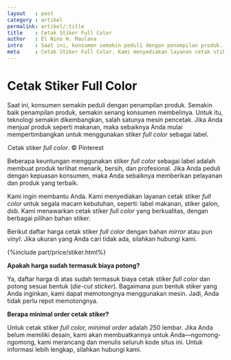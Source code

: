 ```yaml
---
layout   : post
category : artikel
permalink: artikel/:title
title    : Cetak Stiker Full Color
author   : El Nino H. Maulana
intro    : Saat ini, konsumen semakin peduli dengan penampilan produk. Semakin baik penampilan produk, semakin senang konsumen membelinya. Jadi, Anda sebaiknya memberikan pelayanan dan produk yang terbaik.
meta     : Cetak Stiker Full Color. Kami menyediakan layanan cetak stiker full color untuk segala macam kebutuhan, seperti label makanan, stiker galon, dsb., dengan berbagai pilihan bahan stiker.
---
```


# Cetak Stiker Full Color

Saat ini, konsumen semakin peduli dengan penampilan produk. Semakin baik penampilan produk, semakin senang konsumen membelinya. Untuk itu, teknologi semakin dikembangkan, salah satunya mesin pencetak. Jika Anda menjual produk seperti makanan, maka sebaiknya Anda mulai mempertimbangkan untuk menggunakan stiker *full color* sebagai label.

<img src="data:image/png;base64,R0lGODlhAQABAAD/ACwAAAAAAQABAAACADs=" data-src="https://cdn-images-1.medium.com/max/720/1*bui279sgrYUoAbsMXTeSEA.jpeg" alt="Cetak Stiker Full Color" title="Cetak Stiker Full Color"><span class="img-caption">Cetak stiker <em>full color</em>. &copy; Pinterest</span>

Beberapa keuntungan menggunakan stiker *full color* sebagai label adalah membuat produk terlihat menarik, bersih, dan profesional. Jika Anda peduli dengan kepuasan konsumen, maka Anda sebaiknya memberikan pelayanan dan produk yang terbaik.

Kami ingin membantu Anda. Kami menyediakan layanan cetak stiker *full color* untuk segala macam kebutuhan, seperti: label makanan, stiker galon, dsb. Kami menawarkan cetak stiker *full color* yang berkualitas, dengan berbagai pilihan bahan stiker.

Berikut daftar harga cetak stiker *full color* dengan bahan *mirror* atau pun *vinyl*. Jika ukuran yang Anda cari tidak ada, silahkan hubungi kami.

{%include part/price/stiker.html%}

<p class="shame-clear"><strong>Apakah harga sudah termasuk biaya potong?</strong></p>

Ya, daftar harga di atas sudah termasuk biaya cetak stiker *full color* dan potong sesuai bentuk (*die-cut sticker*). Bagaimana pun bentuk stiker yang Anda inginkan, kami dapat memotongnya menggunakan mesin. Jadi, Anda tidak perlu repot memotongnya.

**Berapa minimal order cetak stiker?**

Untuk cetak stiker *full color,* *minimal order* adalah 250 lembar. Jika Anda belum memiliki desain, kami akan membuatkannya untuk Anda—ngomong-ngomong, kami merancang dan menulis seluruh kode situs ini. Untuk informasi lebih lengkap, silahkan hubungi kami.

